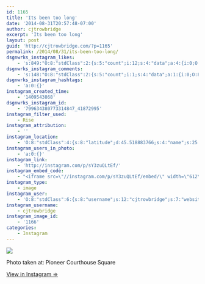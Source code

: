 ```yaml
---
id: 1165
title: 'Its been too long'
date: '2014-08-31T20:57:48-07:00'
author: cjtrowbridge
excerpt: 'Its been too long'
layout: post
guid: 'http://cjtrowbridge.com/?p=1165'
permalink: /2014/08/31/its-been-too-long/
dsgnwrks_instagram_likes:
    - 's:849:"O:8:"stdClass":2:{s:5:"count";i:12;s:4:"data";a:4:{i:0;O:8:"stdClass":4:{s:8:"username";s:15:"charlesmeglasso";s:15:"profile_picture";s:107:"https://igcdn-photos-g-a.akamaihd.net/hphotos-ak-xaf1/t51.2885-19/10948423_802477429826990_1429579718_a.jpg";s:2:"id";s:8:"16580528";s:9:"full_name";s:17:"Charles meglasson";}i:1;O:8:"stdClass":4:{s:8:"username";s:13:"brittanycrary";s:15:"profile_picture";s:105:"https://igcdn-photos-a-a.akamaihd.net/hphotos-ak-xfa1/t51.2885-19/10952573_388233004681880_56363423_a.jpg";s:2:"id";s:8:"17293273";s:9:"full_name";s:14:"Brittany Crary";}i:2;O:8:"stdClass":4:{s:8:"username";s:18:"caitlinannefitness";s:15:"profile_picture";s:106:"https://igcdn-photos-b-a.akamaihd.net/hphotos-ak-xap1/t51.2885-19/10725078_764220437001993_974529423_a.jpg";s:2:"id";s:8:"16740954";s:9:"full_name";s:32:"Caitlin Anne Lifestyle Coach";'
dsgnwrks_instagram_comments:
    - 's:148:"O:8:"stdClass":2:{s:5:"count";i:1;s:4:"data";a:1:{i:0;O:8:"stdClass":4:{s:12:"created_time";s:10:"1409670086";s:4:"text";s:51:"This looks familiar. ";'
dsgnwrks_instagram_hashtags:
    - 'a:0:{}'
instagram_created_time:
    - '1409543868'
dsgnwrks_instagram_id:
    - '799634380773314847_41872995'
instagram_filter_used:
    - Rise
instagram_attribution:
    - ''
instagram_location:
    - 'O:8:"stdClass":4:{s:8:"latitude";d:45.518883766;s:4:"name";s:25:"Pioneer Courthouse Square";s:9:"longitude";d:-122.67922411;s:2:"id";i:413763;}'
instagram_users_in_photo:
    - 'a:0:{}'
instagram_link:
    - 'http://instagram.com/p/sY3zuQLtEf/'
instagram_embed_code:
    - "<iframe src=\"//instagram.com/p/sY3zuQLtEf/embed/\" width=\"612\" height=\"710\" frameborder=\"0\" scrolling=\"no\" allowtransparency=\"true\"></iframe>\n"
instagram_type:
    - image
instagram_user:
    - 'O:8:"stdClass":6:{s:8:"username";s:12:"cjtrowbridge";s:7:"website";s:0:"";s:15:"profile_picture";s:103:"https://igcdn-photos-f-a.akamaihd.net/hphotos-ak-xpa1/t51.2885-19/925559_452430704897917_67836701_a.jpg";s:9:"full_name";s:13:"CJ Trowbridge";s:3:"bio";s:0:"";s:2:"id";s:8:"41872995";}'
instagram_username:
    - cjtrowbridge
instagram_image_id:
    - '1166'
categories:
    - Instagram
---
```


[![](http://blog.cjtrowbridge.com/wp-content/uploads/2014/08/10598671_341031782719985_562706091_n2.jpg)](http://instagram.com/p/sY3zuQLtEf/)

Photo taken at: Pioneer Courthouse Square

[View in Instagram ⇒](http://instagram.com/p/sY3zuQLtEf/)